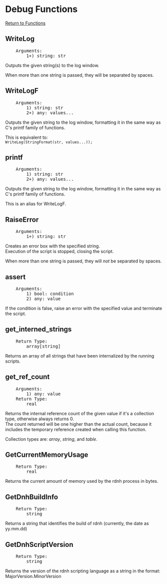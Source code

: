 ﻿# Debug Functions

[Return to Functions](../functions.html)

## WriteLog
<pre>
    Arguments:
        1+) string: str
</pre>
Outputs the given string(s) to the log window.

When more than one string is passed, they will be separated by spaces.

## WriteLogF
<pre>
    Arguments:
        1) string: str
        2+) any: values...
</pre>
Outputs the given string to the log window, formatting it in the same way as C's printf family of functions.

This is equivalent to:\
`WriteLog(StringFormat(str, values...));`

## printf
<pre>
    Arguments:
        1) string: str
        2+) any: values...
</pre>
Outputs the given string to the log window, formatting it in the same way as C's printf family of functions.

This is an alias for WriteLogF.

## RaiseError
<pre>
    Arguments:
        1+) string: str
</pre>
Creates an error box with the specified string.\
Execution of the script is stopped, closing the script.

When more than one string is passed, they will _not_ be separated by spaces.

## assert
<pre>
    Arguments:
        1) bool: condition
        2) any: value
</pre>
If the condition is false, raise an error with the specified value and terminate the script.

## get_interned_strings
<pre>
    Return Type:
        array[string]
</pre>
Returns an array of all strings that have been internalized by the running scripts.

## get_ref_count
<pre>
    Arguments:
        1) any: value
    Return Type:
        real
</pre>
Returns the internal reference count of the given value if it's a collection type, otherwise always returns 0.\
The count returned will be one higher than the actual count, because it includes the temporary reference created when calling this function.

Collection types are: _array_, _string_, and _table_.

## GetCurrentMemoryUsage
<pre>
    Return Type:
        real
</pre>
Returns the current amount of memory used by the rdnh process in bytes.

## GetDnhBuildInfo
<pre>
    Return Type:
        string
</pre>
Returns a string that identifies the build of rdnh (currently, the date as yy.mm.dd)

## GetDnhScriptVersion
<pre>
    Return Type:
        string
</pre>
Returns the version of the rdnh scripting language as a string in the format: MajorVersion.MinorVersion